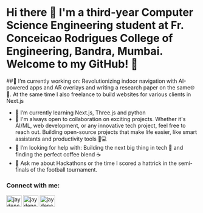 # Hi there 👋 I'm a third-year Computer Science Engineering student at Fr. Conceicao Rodrigues College of Engineering, Bandra, Mumbai. Welcome to my GitHub! 🚀
 ##🔭 I’m currently working on: Revolutionizing indoor navigation with AI-powered apps and AR overlays  and writing a research paper on the same🌐📍. At the same time I also freelance to build websites for various clients in Next.js
- 🌱 I’m currently learning Next.js, Three.js and python
- 👯 I'm always open to collaboration on exciting projects. Whether it's AI/ML, web development, or any innovative tech project, feel free to reach out.  Building open-source projects that make life easier, like smart assistants and productivity tools 🌟💻
- 🤔 I’m looking for help with: Building the next big thing in tech 🚀 and finding the perfect coffee blend ☕
- 💬 Ask me about Hackathons or the time I scored a hattrick in the semi-finals of the football tournament.
<h3 align="left">Connect with me:</h3>
<p align="left">

<a href="https://x.com/ColacoJayden" target="blank"><img align="center" src="https://raw.githubusercontent.com/rahuldkjain/github-profile-readme-generator/master/src/images/icons/Social/twitter.svg" alt="jaydencolaco" height="30" width="40" /></a>
<a href="https://www.linkedin.com/in/jayden-colaco/" target="blank"><img align="center" src="https://raw.githubusercontent.com/rahuldkjain/github-profile-readme-generator/master/src/images/icons/Social/linked-in-alt.svg" alt="jaydencolaco" height="30" width="40" /></a>
<a href="https://www.instagram.com/jaydencolaco/" target="blank"><img align="center" src="https://raw.githubusercontent.com/rahuldkjain/github-profile-readme-generator/master/src/images/icons/Social/instagram.svg" alt="jaydencolaco" height="30" width="40" /></a>


<!--
**jaydencolaco/jaydencolaco** is a ✨ _special_ ✨ repository because its `README.md` (this file) appears on your GitHub profile.

Here are some ideas to get you started:


-->
